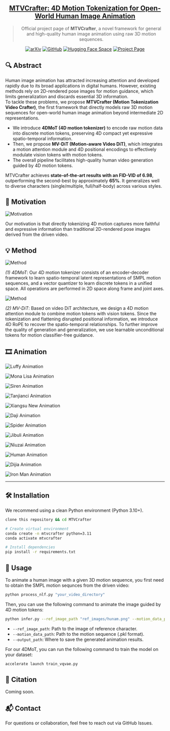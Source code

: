 <meta name="google-site-verification" content="-XQC-POJtlDPD3i2KSOxbFkSBde_Uq9obAIh_4mxTkM" />

<div align="center">

<h2><a href="https://arxiv.org/abs/2408.10605">MTVCrafter: 4D Motion Tokenization for Open-World Human Image Animation</a></h2>

> Official project page of **MTVCrafter**, a novel framework for general and high-quality human image animation using raw 3D motion sequences.

<!--
[Yanbo Ding](https://github.com/DINGYANB),
[Shaobin Zhuang](https://scholar.google.com/citations?user=PGaDirMAAAAJ&hl=zh-CN&oi=ao), 
[Kunchang Li](https://scholar.google.com/citations?user=D4tLSbsAAAAJ), 
[Zhengrong Yue](https://arxiv.org/search/?searchtype=author&query=Zhengrong%20Yue), 
[Yu Qiao](https://scholar.google.com/citations?user=gFtI-8QAAAAJ&hl), 
[Yali Wang†](https://scholar.google.com/citations?user=hD948dkAAAAJ)
-->

[![arXiv](https://img.shields.io/badge/arXiv-2408.10605-b31b1b.svg)](https://www.arxiv.org/abs/2505.10238)
[![GitHub](https://img.shields.io/badge/GitHub-MTVCrafter-blue?logo=github)](https://github.com/DINGYANB/MTVCrafter)
[![Hugging Face Space](https://img.shields.io/badge/%F0%9F%A4%97%20Hugging%20Face-Models-yellow)](https://huggingface.co/yanboding/)
[![Project Page](https://img.shields.io/badge/🌐%20Project%20Page-GitHub.io-brightgreen)](https://dingyanb.github.io/MTVCrafter/)

</div>


## 🔍 Abstract

Human image animation has attracted increasing attention and developed rapidly due to its broad applications in digital humans. However, existing methods rely on 2D-rendered pose images for motion guidance, which limits generalization and discards essential 3D information.  
To tackle these problems, we propose **MTVCrafter (Motion Tokenization Video Crafter)**, the first framework that directly models raw 3D motion sequences for open-world human image animation beyond intermediate 2D representations.

- We introduce **4DMoT (4D motion tokenizer)** to encode raw motion data into discrete motion tokens, preserving 4D compact yet expressive spatio-temporal information.
- Then, we propose **MV-DiT (Motion-aware Video DiT)**, which integrates a motion attention module and 4D positional encodings to effectively modulate vision tokens with motion tokens.
- The overall pipeline facilitates high-quality human video generation guided by 4D motion tokens.

MTVCrafter achieves **state-of-the-art results with an FID-VID of 6.98**, outperforming the second-best by approximately **65%**. It generalizes well to diverse characters (single/multiple, full/half-body) across various styles.

## 🎯 Motivation

![Motivation](./static/images/Motivation.png)

Our motivation is that directly tokenizing 4D motion captures more faithful and expressive information than traditional 2D-rendered pose images derived from the driven video.

## 💡 Method

![Method](./static/images/4DMoT.png)

*(1) 4DMoT*:
Our 4D motion tokenizer consists of an encoder-decoder framework to learn spatio-temporal latent representations of SMPL motion sequences,
and a vector quantizer to learn discrete tokens in a unified space.
All operations are performed in 2D space along frame and joint axes.

![Method](./static/images/MV-DiT.png)

*(2) MV-DiT*:
Based on video DiT architecture,
we design a 4D motion attention module to combine motion tokens with vision tokens.
Since the tokenization and flattening disrupted positional information,
we introduce 4D RoPE to recover the spatio-temporal relationships.
To further improve the quality of generation and generalization,
we use learnable unconditional tokens for motion classifier-free guidance.


## 


## 🎞️ Animation

![Luffy Animation](./static/videos/luffy.gif)

![Mona Lisa Animation](./static/videos/monalisa.gif)

![Siren Animation](./static/videos/siren.gif)

![Tanjianci Animation](./static/videos/tanjianci.gif)

![Xiangsu New Animation](./static/videos/xiangsu.gif)

![Daji Animation](./static/videos/daji.gif)

![Spider Animation](./static/videos/spider.gif)

![Jibuli Animation](./static/videos/jibuli.gif)

![Niuzai Animation](./static/videos/niuzai.gif)

![Human Animation](./static/videos/human.gif)

![Dijia Animation](./static/videos/dijia.gif)

![Iron Man Animation](./static/videos/iron-man.gif)

---

## 🛠️ Installation

We recommend using a clean Python environment (Python 3.10+).

```bash
clone this repository && cd MTVCrafter

# Create virtual environment
conda create -n mtvcrafter python=3.11
conda activate mtvcrafter

# Install dependencies
pip install -r requirements.txt
```

## 🚀 Usage

To animate a human image with a given 3D motion sequence,
you first need to obtain the SMPL motion sequnces from the driven video:

```bash
python process_nlf.py "your_video_directory"
```

Then, you can use the following command to animate the image guided by 4D motion tokens:

```bash
python infer.py --ref_image_path "ref_images/hunam.png" --motion_data_path "data/sample_data.pkl" --output_path "inference_output"
```

- `--ref_image_path`: Path to the image of reference character.
- `--motion_data_path`: Path to the motion sequence (.pkl format).
- `--output_path`: Where to save the generated animation results.

For our 4DMoT, you can run the following command to train the model on your dataset:

```bash
accelerate launch train_vqvae.py
```


## 📄 Citation

Coming soon.

## 📬 Contact

For questions or collaboration, feel free to reach out via GitHub Issues.
